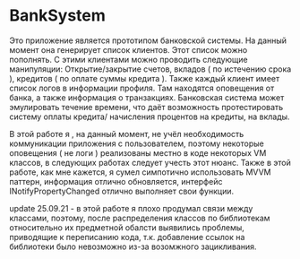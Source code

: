 # BankSystem
Это приложение является прототипом банковской системы. На данный момент она генерирует список клиентов. Этот список можно пополнять. С этими клиентами можно проводить следующие манипуляции: Открытие/закрытие счетов, вкладов ( по истечению срока ), кредитов ( по оплате суммы кредита ). Также каждый клиент имеет список логов в информации профиля. Там находятся оповещения от банка, а также информация о транзакциях. Банковская система может эмулировать течение времени, что даёт возможность протестировать систему оплаты кредита/ начисления процентов на кредиты, на вклады.

В этой работе я , на данный момент, не учёл необходимость коммуникации приложения с пользователем, поэтому некоторые оповещения ( не логи ) реализованы местно в коде некоторых VM классов, в следующих работах следует учесть этот нюанс. Также в этой работе, как мне кажется, я сумел симпотично использовать MVVM паттерн, информация отлично обновляется, интерфейс INotifyPropertyChanged отлично выполняет свои функции.

update 25.09.21 - в этой работе я плохо продумал связи между классами, поэтому, после распределения классов по библиотекам относительно их предметной обалсти выявились проблемы, приводящие к переписанию кода, т.к. добавление ссылок на библиотеки было невозможно из-за возомжного зацикливания.
